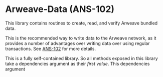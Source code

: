 # Arweave-Data (ANS-102)

This library contains routines to create, read, and verify Arweave bundled data.

This is the recommended way to write data to the Arweave network, as it provides a number of advantages over writing data over using regular transactions. See [ANS-102](https://github.com/ArweaveTeam/arweave-standards/blob/master/ans/ANS-102.md) for more details.

This is a fully self-contained library. So all methods exposed in this library take a dependencies argument as their _first value_. This dependencies argument
